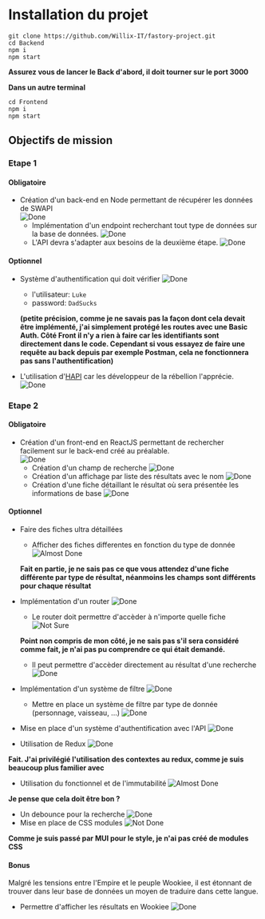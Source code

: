 # Installation du projet

```
git clone https://github.com/Willix-IT/fastory-project.git
cd Backend
npm i
npm start
```
**Assurez vous de lancer le Back d'abord, il doit tourner sur le port 3000**

**Dans un autre terminal**
```
cd Frontend
npm i
npm start
```


## Objectifs de mission

### Etape 1

#### Obligatoire

- Création d'un back-end en Node permettant de récupérer les données de SWAPI <br /> ![Done](https://img.shields.io/badge/Fait-green)
  - Implémentation d'un endpoint recherchant tout type de données sur la base de données. ![Done](https://img.shields.io/badge/Fait-green)
  - L'API devra s'adapter aux besoins de la deuxième étape. ![Done](https://img.shields.io/badge/Fait-green)

#### Optionnel

- Système d'authentification qui doit vérifier ![Done](https://img.shields.io/badge/Fait-green)

  - l'utilisateur: `Luke`
  - password: `DadSucks`

  **(petite précision, comme je ne savais pas la façon dont cela devait être implémenté, j'ai simplement protégé les routes avec une Basic Auth. Côté Front il n'y a rien à faire car les identifiants sont directement dans le code. Cependant si vous essayez de faire une requête au back depuis par exemple Postman, cela ne fonctionnera pas sans l'authentification)** <br />

- L'utilisation d'[HAPI](https://hapi.dev/) car les développeur de la rébellion l'apprécie. ![Done](https://img.shields.io/badge/Fait-green)

### Etape 2

#### Obligatoire

- Création d'un front-end en ReactJS permettant de rechercher facilement sur le back-end créé au préalable. <br/> ![Done](https://img.shields.io/badge/Fait-green)
  - Création d'un champ de recherche ![Done](https://img.shields.io/badge/Fait-green)
  - Création d'un affichage par liste des résultats avec le nom ![Done](https://img.shields.io/badge/Fait-green)
  - Création d'une fiche détaillant le résultat où sera présentée les informations de base ![Done](https://img.shields.io/badge/Fait-green)

#### Optionnel

- Faire des fiches ultra détaillées

  - Afficher des fiches differentes en fonction du type de donnée ![Almost Done](https://img.shields.io/badge/Fait-yellow)

  **Fait en partie, je ne sais pas ce que vous attendez d'une fiche différente par type de résultat, néanmoins les champs sont différents pour chaque résultat**

- Implémentation d'un router ![Done](https://img.shields.io/badge/Fait-green)

  - Le router doit permettre d'accèder à n'importe quelle fiche ![Not Sure](https://img.shields.io/badge/Pas_Sur-orange)

  **Point non compris de mon côté, je ne sais pas s'il sera considéré comme fait, je n'ai pas pu comprendre ce qui était demandé.**

  - Il peut permettre d'accèder directement au résultat d'une recherche ![Done](https://img.shields.io/badge/Fait-green)

- Implémentation d'un système de filtre ![Done](https://img.shields.io/badge/Fait-green)
  - Mettre en place un système de filtre par type de donnée (personnage, vaisseau, ...) ![Done](https://img.shields.io/badge/Fait-green)
- Mise en place d'un système d'authentification avec l'API ![Done](https://img.shields.io/badge/Fait-green)
- Utilisation de Redux ![Done](https://img.shields.io/badge/Fait-green)

**Fait. J'ai privilégié l'utilisation des contextes au redux, comme je suis beaucoup plus familier avec**

- Utilisation du fonctionnel et de l'immutabilité ![Almost Done](https://img.shields.io/badge/Fait-yellow)

**Je pense que cela doit être bon ?**

- Un debounce pour la recherche ![Done](https://img.shields.io/badge/Fait-green)
- Mise en place de CSS modules ![Not Done](https://img.shields.io/badge/Pas_Fait-red)

**Comme je suis passé par MUI pour le style, je n'ai pas créé de modules CSS**

#### Bonus

Malgré les tensions entre l'Empire et le peuple Wookiee, il est étonnant de trouver dans leur base de données un moyen de traduire dans cette langue.

- Permettre d'afficher les résultats en Wookiee ![Done](https://img.shields.io/badge/Fait-green)
